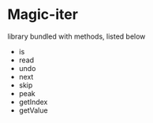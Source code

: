 # Magic-iter

library bundled with methods, listed below

- is
- read
- undo
- next
- skip
- peak
- getIndex
- getValue
